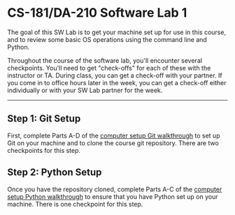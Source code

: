 # CS-181/DA-210 Software Lab 1

The goal of this SW Lab is to get your machine set up for use in this course, and to review some basic OS operations using the command line and Python.

Throughout the course of the software lab, you'll encounter several checkpoints.  You'll need to get "check-offs" for each of these with the instructor or TA.  During class, you can get a check-off with your partner.  If you come in to office hours later in the week, you can get a check-off either individually or with your SW Lab partner for the week.

---

## Step 1: Git Setup

First, complete Parts A-D of the [computer setup Git walkthrough](../../general/computer_setup_git.md) to set up Git on your machine and to clone the course git repository.  There are two checkpoints for this step.

## Step 2: Python Setup

Once you have the repository cloned, complete Parts A-C of the [computer setup Python walkthrough](../../general/computer_setup_python.md) to ensure that you have Python set up on your machine.  There is one checkpoint for this step.